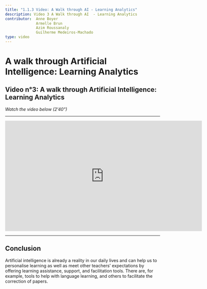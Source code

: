 ```yaml
---
title: "1.1.3 Video: A Walk through AI - Learning Analytics"
description: Video 3 A Walk through AI  - Learning Analytics
contributor:  Anne Boyer
              Armelle Brun
              Azim Roussanaly
              Guilherme Medeiros-Machado
type: video
---
```


# A walk through Artificial Intelligence: Learning Analytics
## Video n°3: A walk through Artificial Intelligence: Learning Analytics
*Watch the video below (2'40")*


----------
<center><iframe width="640" height="360" src="https://www.youtube.com/embed/Mg8lwfRMEbI?rel=0&showinfo=0&cc_load_policy=1&hl=fr&modestbranding=1" frameborder="0" allowfullscreen></iframe></center>

-----------

## Conclusion
Artificial intelligence is already a reality in our daily lives and can help us to personalise learning as well as meet other teachers’ expectations by offering learning assistance, support, and facilitation tools. There are, for example, tools to help with language learning, and others to facilitate the correction of papers.
